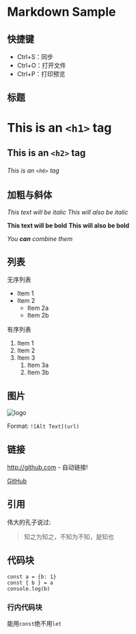 # Markdown Sample

## 快捷键

- Ctrl+S：同步
- Ctrl+O：打开文件
- Ctrl+P：打印预览

## 标题

# This is an `<h1>` tag
## This is an `<h2>` tag
###### This is an `<h6>` tag

## 加粗与斜体

*This text will be italic*
_This will also be italic_

**This text will be bold**
__This will also be bold__

_You **can** combine them_

## 列表

无序列表

* Item 1
* Item 2
  * Item 2a
  * Item 2b

有序列表

1. Item 1
1. Item 2
1. Item 3
   1. Item 3a
   1. Item 3b

## 图片

![logo](/logo.svg)

Format: `![Alt Text](url)`

## 链接

http://github.com - 自动链接!

[GitHub](http://github.com)

## 引用

伟大的孔子说过:

> 知之为知之，不知为不知，是知也

## 代码块

```
const a = {b: 1}
const { b } = a
console.log(b)
```

### 行内代码块

能用`const`绝不用`let`